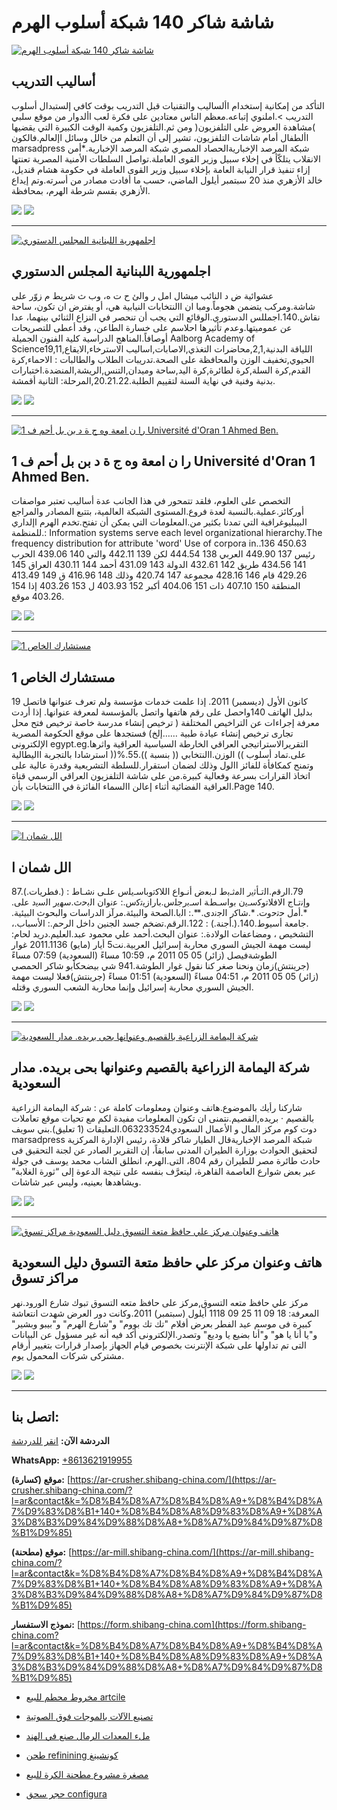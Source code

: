 # شاشة شاكر 140 شبكة أسلوب الهرم

<a href="https://swt.shibang-china.com/?l=ar&img&k=%D8%B4%D8%A7%D8%B4%D8%A9+%D8%B4%D8%A7%D9%83%D8%B1+140+%D8%B4%D8%A8%D9%83%D8%A9+%D8%A3%D8%B3%D9%84%D9%88%D8%A8+%D8%A7%D9%84%D9%87%D8%B1%D9%85" target="_blank">![شاشة شاكر 140 شبكة أسلوب الهرم](http://static.shibang-china.com/all-800x300/915.jpg)</a>

## أساليب التدريب
التأكد من إمكانية إستخدام األساليب والتقنيات قبل التدريب بوقت كافي إلستبدال أسلوب التدريب &gt;.املنوي إتباعه.معظم الناس معتادين على فكرة لعب األدوار من موقع سلبي )مشاهدة العروض على التلفزيون( ومن ثم.التلفزيون وكمية الوقت الكبيرة التي يقضيها األطفال أمام شاشات التلفزيون، تشير إلى أن التعلم من خالل وسائل اإلعالم.فالكون marsadpress شبكة المرصد الإخباريةالحصاد المصري شبكة المرصد الإخبارية.*أمن الانقلاب يتلكّأ في إخلاء سبيل وزير القوى العاملة.تواصل السلطات الأمنية المصرية تعنتها إزاء تنفيذ قرار النيابة العامة بإخلاء سبيل وزير القوى العاملة في حكومة هشام قنديل، خالد الأزهري منذ 20 سبتمبر أيلول الماضي، حسب ما أفادت مصادر من أسرته.وتم إيداع الأزهري بقسم شرطة الهرم، بمحافظة.


<a href="https://whatsapp.shibangsoft.com/WhatsApp.php" target="_blank" title="WhatsApp">![](http://static.shibang-china.com/icon/whatsapp.png)</a> <a href="https://swt.shibang-china.com/?l=ar&icon&k=%D8%B4%D8%A7%D8%B4%D8%A9+%D8%B4%D8%A7%D9%83%D8%B1+140+%D8%B4%D8%A8%D9%83%D8%A9+%D8%A3%D8%B3%D9%84%D9%88%D8%A8+%D8%A7%D9%84%D9%87%D8%B1%D9%85" target="_blank">![](http://static.shibang-china.com/icon/chat-ar.png)</a>

---

<a href="https://swt.shibang-china.com/?l=ar&img&k=%D8%B4%D8%A7%D8%B4%D8%A9+%D8%B4%D8%A7%D9%83%D8%B1+140+%D8%B4%D8%A8%D9%83%D8%A9+%D8%A3%D8%B3%D9%84%D9%88%D8%A8+%D8%A7%D9%84%D9%87%D8%B1%D9%85" target="_blank">![اجلمهورية اللبنانية المجلس الدستوري](http://static.shibang-china.com/all-800x300/589.jpg)</a>

## اجلمهورية اللبنانية المجلس الدستوري
عشوائية ض د النائب ميشال امل ر والئ ح ت ه، وب ث شريط م زوّر على شاشة.ومركب يتضمن هجوماً.ومبا ان االنتخابات النيابية هي، أو يفترض ان تكون، ساحة نقاش.140.اجمللس الدستوري.الوقائع التي يجب أن تنحصر في النزاع الثنائي بينهما، عدا عن عموميتها.وعدم تأثيرها احلاسم على خسارة الطاعن، وقد أعطى للتصريحات أوصافاً.المناهج الدراسية كلية الفنون الجميلة Aalborg Academy of Science19,11,اللياقة البدنية,2,1,محاضرات التغذي,الاصابات,اساليب الاسترخاء,الايقاع الحيوي,تخفيف الوزن والمحافظة على الصحة.تدريبات الطلاب والطالبات : الاحماء,كرة القدم,كرة السلة,كرة لطائرة,كرة اليد,ساحة وميدان,التنس,الريشة,المنضدة.اختبارات بدنية وفنية في نهاية السنة لتقييم الطلبة.20.21.22,المرحلة: الثانية أقمشة.


<a href="https://whatsapp.shibangsoft.com/WhatsApp.php" target="_blank" title="WhatsApp">![](http://static.shibang-china.com/icon/whatsapp.png)</a> <a href="https://swt.shibang-china.com/?l=ar&icon&k=%D8%B4%D8%A7%D8%B4%D8%A9+%D8%B4%D8%A7%D9%83%D8%B1+140+%D8%B4%D8%A8%D9%83%D8%A9+%D8%A3%D8%B3%D9%84%D9%88%D8%A8+%D8%A7%D9%84%D9%87%D8%B1%D9%85" target="_blank">![](http://static.shibang-china.com/icon/chat-ar.png)</a>

---

<a href="https://swt.shibang-china.com/?l=ar&img&k=%D8%B4%D8%A7%D8%B4%D8%A9+%D8%B4%D8%A7%D9%83%D8%B1+140+%D8%B4%D8%A8%D9%83%D8%A9+%D8%A3%D8%B3%D9%84%D9%88%D8%A8+%D8%A7%D9%84%D9%87%D8%B1%D9%85" target="_blank">![1 را ن امعة وه ج ة د بن بل أحم ف Université d&#39;Oran 1 Ahmed Ben.](http://static.shibang-china.com/all-800x300/747.jpg)</a>

## 1 را ن امعة وه ج ة د بن بل أحم ف Université d&#39;Oran 1 Ahmed Ben.
التخصص على العلوم، فلقد تتمحور في هذا الجانب عدة أساليب تعتبر مواصفات أوركائز.عملية.بالنسبة لعدة فروع.المستوى الشبكة العالمية، بتتبع المصادر والمراجع البيبليوغرافية التي تمدنا بكثير من.المعلومات التي يمكن أن تفتح.تخدم الهرم اإلداري للمنظمة.: Information systems serve each level organizational hierarchy.The frequency distribution for attribute &#39;word&#39; Use of corpora in..136 450.63 رئيس 137 449.90 العربي 138 444.54 لكن 139 442.11 والتي 140 439.06 الحرب 141 434.56 طريق 142 432.61 الدولة 143 431.09 أحمد 144 430.11 العراق 145 429.26 قام 146 428.16 مجموعة 147 420.74 وذلك 148 416.96 ق 149 413.49 المنطقة 150 407.10 ذات 151 404.06 أكبر 152 403.93 ل 153 403.26 إذا 154 403.26 موقع.


<a href="https://whatsapp.shibangsoft.com/WhatsApp.php" target="_blank" title="WhatsApp">![](http://static.shibang-china.com/icon/whatsapp.png)</a> <a href="https://swt.shibang-china.com/?l=ar&icon&k=%D8%B4%D8%A7%D8%B4%D8%A9+%D8%B4%D8%A7%D9%83%D8%B1+140+%D8%B4%D8%A8%D9%83%D8%A9+%D8%A3%D8%B3%D9%84%D9%88%D8%A8+%D8%A7%D9%84%D9%87%D8%B1%D9%85" target="_blank">![](http://static.shibang-china.com/icon/chat-ar.png)</a>

---

<a href="https://swt.shibang-china.com/?l=ar&img&k=%D8%B4%D8%A7%D8%B4%D8%A9+%D8%B4%D8%A7%D9%83%D8%B1+140+%D8%B4%D8%A8%D9%83%D8%A9+%D8%A3%D8%B3%D9%84%D9%88%D8%A8+%D8%A7%D9%84%D9%87%D8%B1%D9%85" target="_blank">![1 مستشارك الخاص](http://static.shibang-china.com/all-800x300/1024.jpg)</a>

## 1 مستشارك الخاص
19 كانون الأول (ديسمبر) 2011. إذا علمت خدمات مؤسسة ولم تعرف عنوانها فاتصل بدليل الهاتف 140واحصل على رقم هاتفها واتصل بالمؤسسة لمعرفة عنوانها. إذا أردت معرفة إجراءات عن التراخيص المختلفة ( ترخيص إنشاء مدرسة خاصة ترخيص فتح محل تجارى ترخيص إنشاء عيادة طبية ……إلخ) فستجدها على موقع الحكومة المصرية الإلكترونى egypt.eg.التقريرالاستراتيجي العراقي الخارطة السياسية العراقية واثرها على.تماد أسلوب )) الوزن.االنتخابي (( بنسبة )).55.%(( استرشادا بالتجربة االيطالية وتمنح كمكافأة للفائز االول وذلك لضمان استقرار.للسلطة التشريعية وقدرة عالية على اتخاذ القرارات بسرعة وفعالية كبيرة.من على شاشة التلفزيون العراقي الرسمي قناة العراقية الفضائية أثناء إعالن االسماء الفائزة في االنتخابات بأن.Page 140.


<a href="https://whatsapp.shibangsoft.com/WhatsApp.php" target="_blank" title="WhatsApp">![](http://static.shibang-china.com/icon/whatsapp.png)</a> <a href="https://swt.shibang-china.com/?l=ar&icon&k=%D8%B4%D8%A7%D8%B4%D8%A9+%D8%B4%D8%A7%D9%83%D8%B1+140+%D8%B4%D8%A8%D9%83%D8%A9+%D8%A3%D8%B3%D9%84%D9%88%D8%A8+%D8%A7%D9%84%D9%87%D8%B1%D9%85" target="_blank">![](http://static.shibang-china.com/icon/chat-ar.png)</a>

---

<a href="https://swt.shibang-china.com/?l=ar&img&k=%D8%B4%D8%A7%D8%B4%D8%A9+%D8%B4%D8%A7%D9%83%D8%B1+140+%D8%B4%D8%A8%D9%83%D8%A9+%D8%A3%D8%B3%D9%84%D9%88%D8%A8+%D8%A7%D9%84%D9%87%D8%B1%D9%85" target="_blank">![الل شمان ا](http://static.shibang-china.com/all-800x300/402.jpg)</a>

## الل شمان ا
87.(.ﻓﻄﺮﻳﺎت.) : 79.اﻟرﻗم.اﻟﺗـﺄﺛﻳر اﻟﻣﺛـﺑط ﻟـﺑﻌض أﻧـواع اﻟﻼﻛﺗوﺑﺎﺳـﻳﻠس ﻋﻠـﻰ ﻧﺷـﺎط وإﻧﺗـﺎج اﻻﻓﻼﺗوﻛﺳـﻳن ﺑواﺳـطﺔ اﺳـﺑرﺟﻠس.ﺑﺎرازﻳﺗﻛس.: ﻋﻧوان اﻟﺑﺣث.ﺳﻬﻳر اﻟﺳﻳد ﻋﻠﻰ. *.أﻣﻝ ﺣﺗﺣوت. *.ﺷﺎﻛر اﻟﺟﻧدى.**.: اﻟﺑﺎ.اﻟﺼﺤﺔ واﻟﺒﻴﺌﺔ.ﻣﺮآﺰ اﻟﺪراﺳﺎت واﻟﺒﺤﻮث اﻟﺒﻴﺌﻴﺔ. .ﺟﺎﻣﻌﺔ أﺳﻴﻮط.140.(.أﺟﻨﺔ.) : 122.اﻟﺮﻗﻢ.ﺗﻀﺨﻢ ﺟﺴﺪ اﻟﺠﻨﻴﻦ داﺧﻞ اﻟﺮﺣﻢ.: اﻷﺳﺒﺎب.، اﻟﺘﺸﺨﻴﺺ ، وﻣﻀﺎﻋﻔﺎت اﻟﻮﻻدة.: ﻋﻨﻮان اﻟﺒﺤﺚ.أﺣﻤﺪ ﻋﻠﻲ ﻣﺤﻤﻮد ﻋﺒﺪ.اﻟﻌﻠﻴﻢ.دريد لحام: ليست مهمة الجيش السوري محاربة إسرائيل العربية.نت5 أيار (مايو) 2011.1136 غوار الطوشةفيصل (زائر) 05 05 2011 م، 10:59 مساءً (السعودية) 07:59 مساءً (جرينتش)زمان ونحنا صغر كنا نقول غوار الطوشة.941 شي بيضحكأبو شاكر الحمصي (زائر) 05 05 2011 م، 04:51 مساءً (السعودية) 01:51 مساءً (جرينتش)فعلا ليست مهمة الجيش السوري محاربة إسرائيل وإنما محاربة الشعب السوري وقتله.


<a href="https://whatsapp.shibangsoft.com/WhatsApp.php" target="_blank" title="WhatsApp">![](http://static.shibang-china.com/icon/whatsapp.png)</a> <a href="https://swt.shibang-china.com/?l=ar&icon&k=%D8%B4%D8%A7%D8%B4%D8%A9+%D8%B4%D8%A7%D9%83%D8%B1+140+%D8%B4%D8%A8%D9%83%D8%A9+%D8%A3%D8%B3%D9%84%D9%88%D8%A8+%D8%A7%D9%84%D9%87%D8%B1%D9%85" target="_blank">![](http://static.shibang-china.com/icon/chat-ar.png)</a>

---

<a href="https://swt.shibang-china.com/?l=ar&img&k=%D8%B4%D8%A7%D8%B4%D8%A9+%D8%B4%D8%A7%D9%83%D8%B1+140+%D8%B4%D8%A8%D9%83%D8%A9+%D8%A3%D8%B3%D9%84%D9%88%D8%A8+%D8%A7%D9%84%D9%87%D8%B1%D9%85" target="_blank">![شركة اليمامة الزراعية بالقصيم وعنوانها بحى بريده. مدار السعودية](http://static.shibang-china.com/all-800x300/434.jpg)</a>

## شركة اليمامة الزراعية بالقصيم وعنوانها بحى بريده. مدار السعودية
شاركنا رأيك بالموضوع.هاتف وعنوان ومعلومات كاملة عن : شركة اليمامة الزراعية بالقصيم &middot; بريده,القصيم.نتمنى ان تكون المعلومات مفيدة لكم مع تحيات موقع تعاملات دوت كوم مركز المال و الأعمال السعودي063233524.التعليقات (1 تعليق).بني سويف marsadpress شبكة المرصد الإخباريةقال الطيار شاكر قلادة، رئيس الإدارة المركزية لتحقيق الحوادث بوزارة الطيران المدنى سابقاً، إن التقرير الصادر عن لجنة التحقيق فى حادث طائرة مصر للطيران رقم 804، التى.الهرم، انطلق الشاب محمد يوسف في جولة عبر بعض شوارع العاصمة القاهرة، ليتعرَّف بنفسه على نتيجة الدعوة إلى “ثورة الغلابة” ويشاهدها بعينيه، وليس عبر شاشات.


<a href="https://whatsapp.shibangsoft.com/WhatsApp.php" target="_blank" title="WhatsApp">![](http://static.shibang-china.com/icon/whatsapp.png)</a> <a href="https://swt.shibang-china.com/?l=ar&icon&k=%D8%B4%D8%A7%D8%B4%D8%A9+%D8%B4%D8%A7%D9%83%D8%B1+140+%D8%B4%D8%A8%D9%83%D8%A9+%D8%A3%D8%B3%D9%84%D9%88%D8%A8+%D8%A7%D9%84%D9%87%D8%B1%D9%85" target="_blank">![](http://static.shibang-china.com/icon/chat-ar.png)</a>

---

<a href="https://swt.shibang-china.com/?l=ar&img&k=%D8%B4%D8%A7%D8%B4%D8%A9+%D8%B4%D8%A7%D9%83%D8%B1+140+%D8%B4%D8%A8%D9%83%D8%A9+%D8%A3%D8%B3%D9%84%D9%88%D8%A8+%D8%A7%D9%84%D9%87%D8%B1%D9%85" target="_blank">![هاتف وعنوان مركز علي حافظ متعة التسوق دليل السعودية مراكز تسوق](http://static.shibang-china.com/all-800x300/1061.jpg)</a>

## هاتف وعنوان مركز علي حافظ متعة التسوق دليل السعودية مراكز تسوق
مركز علي حافظ متعه التسوق,مركز على حافظ متعه التسوق تبوك شارع الورود.نهر المعرفة: 18 09 11 25 09 1118 أيلول (سبتمبر) 2011.وكانت دور العرض شهدت انتعاشة كبيرة فى موسم عيد الفطر بعرض أفلام &quot;تك تك بووم&quot; و&quot;شارع الهرم&quot; و&quot;بيبو وبشير&quot; و&quot;يا أنا يا هو&quot; و&quot;أنا بضيع يا وديع&quot; وتصدر.الإلكترونى أكد فيه أنه غير مسؤول عن البيانات التى تم تداولها على شبكة الإنترنت بخصوص قيام الجهاز بإصدار قرارات بتغيير أرقام مشتركى شركات المحمول يوم.


<a href="https://whatsapp.shibangsoft.com/WhatsApp.php" target="_blank" title="WhatsApp">![](http://static.shibang-china.com/icon/whatsapp.png)</a> <a href="https://swt.shibang-china.com/?l=ar&icon&k=%D8%B4%D8%A7%D8%B4%D8%A9+%D8%B4%D8%A7%D9%83%D8%B1+140+%D8%B4%D8%A8%D9%83%D8%A9+%D8%A3%D8%B3%D9%84%D9%88%D8%A8+%D8%A7%D9%84%D9%87%D8%B1%D9%85" target="_blank">![](http://static.shibang-china.com/icon/chat-ar.png)</a>

---
## اتصل بنا:

**الدردشة الآن:** [انقر للدردشة](https://swt.shibang-china.com?l=ar&contact&k=%D8%B4%D8%A7%D8%B4%D8%A9+%D8%B4%D8%A7%D9%83%D8%B1+140+%D8%B4%D8%A8%D9%83%D8%A9+%D8%A3%D8%B3%D9%84%D9%88%D8%A8+%D8%A7%D9%84%D9%87%D8%B1%D9%85)

**WhatsApp:**  [+8613621919955](https://whatsapp.shibangsoft.com/WhatsApp.php)

**موقع (كسارة):** [https://ar-crusher.shibang-china.com/](https://ar-crusher.shibang-china.com/?l=ar&contact&k=%D8%B4%D8%A7%D8%B4%D8%A9+%D8%B4%D8%A7%D9%83%D8%B1+140+%D8%B4%D8%A8%D9%83%D8%A9+%D8%A3%D8%B3%D9%84%D9%88%D8%A8+%D8%A7%D9%84%D9%87%D8%B1%D9%85)

**موقع (مطحنة):** [https://ar-mill.shibang-china.com/](https://ar-mill.shibang-china.com/?l=ar&contact&k=%D8%B4%D8%A7%D8%B4%D8%A9+%D8%B4%D8%A7%D9%83%D8%B1+140+%D8%B4%D8%A8%D9%83%D8%A9+%D8%A3%D8%B3%D9%84%D9%88%D8%A8+%D8%A7%D9%84%D9%87%D8%B1%D9%85)

**نموذج الاستفسار:** [https://form.shibang-china.com](https://form.shibang-china.com?l=ar&contact&k=%D8%B4%D8%A7%D8%B4%D8%A9+%D8%B4%D8%A7%D9%83%D8%B1+140+%D8%B4%D8%A8%D9%83%D8%A9+%D8%A3%D8%B3%D9%84%D9%88%D8%A8+%D8%A7%D9%84%D9%87%D8%B1%D9%85)

* [مخروط محطم للبيع artcile](../28/%D9%85%D8%AE%D8%B1%D9%88%D8%B7%20%D9%85%D8%AD%D8%B7%D9%85%20%D9%84%D9%84%D8%A8%D9%8A%D8%B9%20artcile.md)

* [تصنيع الآلات بالموجات فوق الصوتية](../29/%D8%AA%D8%B5%D9%86%D9%8A%D8%B9%20%D8%A7%D9%84%D8%A2%D9%84%D8%A7%D8%AA%20%D8%A8%D8%A7%D9%84%D9%85%D9%88%D8%AC%D8%A7%D8%AA%20%D9%81%D9%88%D9%82%20%D8%A7%D9%84%D8%B5%D9%88%D8%AA%D9%8A%D8%A9.md)

* [ملء المعدات الرمال صنع في الهند](../28/%D9%85%D9%84%D8%A1%20%D8%A7%D9%84%D9%85%D8%B9%D8%AF%D8%A7%D8%AA%20%D8%A7%D9%84%D8%B1%D9%85%D8%A7%D9%84%20%D8%B5%D9%86%D8%B9%20%D9%81%D9%8A%20%D8%A7%D9%84%D9%87%D9%86%D8%AF.md)

* [طحن refinining كونشينغ](../26/%D8%B7%D8%AD%D9%86%20refinining%20%D9%83%D9%88%D9%86%D8%B4%D9%8A%D9%86%D8%BA.md)

* [مصغرة مشروع مطحنة الكرة للبيع](../30/%D9%85%D8%B5%D8%BA%D8%B1%D8%A9%20%D9%85%D8%B4%D8%B1%D9%88%D8%B9%20%D9%85%D8%B7%D8%AD%D9%86%D8%A9%20%D8%A7%D9%84%D9%83%D8%B1%D8%A9%20%D9%84%D9%84%D8%A8%D9%8A%D8%B9.md)

* [حجر سحق configura](../26/%D8%AD%D8%AC%D8%B1%20%D8%B3%D8%AD%D9%82%20configura.md)